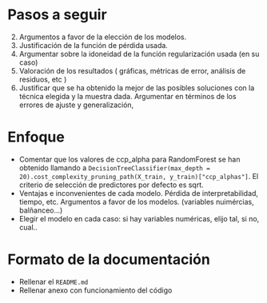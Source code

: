 

# Pasos a seguir

2. Argumentos a favor de la elección de los modelos.
6. Justificación de la función de pérdida usada.
9. Argumentar sobre la idoneidad de la función regularización usada (en su caso)
10. Valoración de los resultados ( gráficas, métricas de error, análisis de residuos, etc )
11. Justificar que se ha obtenido la mejor de las posibles soluciones con la técnica elegida y la muestra dada. Argumentar en términos de los errores de ajuste y generalización,

# Enfoque

- Comentar que los valores de ccp_alpha para RandomForest se han obtenido llamando a
`DecisionTreeClassifier(max_depth = 20).cost_complexity_pruning_path(X_train, y_train)["ccp_alphas"]`. El criterio de selección de predictores por defecto es sqrt.
- Ventajas e inconvenientes de cada modelo. Pérdida de interpretabilidad, tiempo, etc. Argumentos a favor de los modelos. (variables nuimércias, balñanceo...)
- Elegir el modelo en cada caso: si hay variables numéricas, elijo tal, si no, cual..
# Formato de la documentación

- Rellenar el `README.md`
- Rellenar anexo con funcionamiento del código
